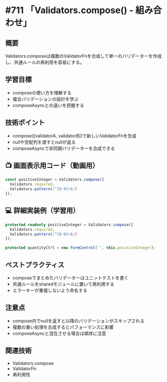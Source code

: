 # #711 「Validators.compose() - 組み合わせ」

## 概要
Validators.composeは複数のValidatorFnを合成して単一のバリデーターを作成し、共通ルールの再利用を容易にする。

## 学習目標
- composeの使い方を理解する
- 複合バリデーションの設計を学ぶ
- composeAsyncとの違いを把握する

## 技術ポイント
- compose([validatorA, validatorB])で新しいValidatorFnを生成
- nullや空配列を渡すとnullが返る
- composeAsyncで非同期バリデーターを合成できる

## 📺 画面表示用コード（動画用）
```typescript
const positiveInteger = Validators.compose([
  Validators.required,
  Validators.pattern(/^[0-9]+$/)
]);
```

## 💻 詳細実装例（学習用）
```typescript
protected readonly positiveInteger = Validators.compose([
  Validators.required,
  Validators.pattern(/^[0-9]+$/)
]);

protected quantityCtrl = new FormControl('', this.positiveInteger);
```

## ベストプラクティス
- composeでまとめたバリデーターはユニットテストを書く
- 共通ルールをsharedモジュールに置いて再利用する
- エラーキーが重複しないよう命名する

## 注意点
- compose内でnullを返すと以降のバリデーションがスキップされる
- 複数の重い処理を合成するとパフォーマンスに影響
- composeAsyncと混在させる場合は順序に注意

## 関連技術
- Validators.compose
- ValidatorFn
- 再利用性
